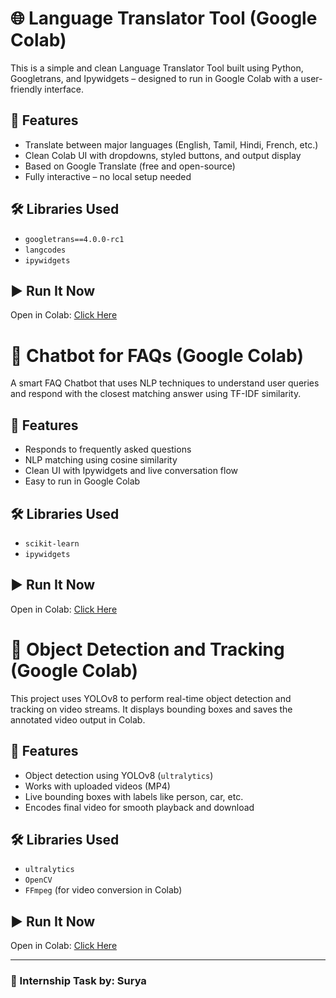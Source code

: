 # 🌐 Language Translator Tool (Google Colab)

This is a simple and clean Language Translator Tool built using Python, Googletrans, and Ipywidgets – designed to run in Google Colab with a user-friendly interface.

## 🚀 Features
- Translate between major languages (English, Tamil, Hindi, French, etc.)
- Clean Colab UI with dropdowns, styled buttons, and output display
- Based on Google Translate (free and open-source)
- Fully interactive – no local setup needed

## 🛠 Libraries Used
- `googletrans==4.0.0-rc1`
- `langcodes`
- `ipywidgets`

## ▶️ Run It Now
Open in Colab: [Click Here](https://colab.research.google.com/github/Suryatechtaki/CodeAlphaTasks/blob/main/language_translator_tool.ipynb)

# 🤖 Chatbot for FAQs (Google Colab)

A smart FAQ Chatbot that uses NLP techniques to understand user queries and respond with the closest matching answer using TF-IDF similarity.

## 🚀 Features
- Responds to frequently asked questions
- NLP matching using cosine similarity
- Clean UI with Ipywidgets and live conversation flow
- Easy to run in Google Colab

## 🛠 Libraries Used
- `scikit-learn`
- `ipywidgets`

## ▶️ Run It Now
Open in Colab: [Click Here](https://colab.research.google.com/github/Suryatechtaki/codealpha_tasks/blob/main/Task_02_Chatbot/Chatbot_for_FAQs.ipynb)

# 🧠 Object Detection and Tracking (Google Colab)

This project uses YOLOv8 to perform real-time object detection and tracking on video streams. It displays bounding boxes and saves the annotated video output in Colab.

## 🚀 Features
- Object detection using YOLOv8 (`ultralytics`)
- Works with uploaded videos (MP4)
- Live bounding boxes with labels like person, car, etc.
- Encodes final video for smooth playback and download

## 🛠 Libraries Used
- `ultralytics`
- `OpenCV`
- `FFmpeg` (for video conversion in Colab)

## ▶️ Run It Now
Open in Colab: [Click Here](https://colab.research.google.com/github/Suryatechtaki/codealpha_tasks/blob/main/Task_03_Object_Detection/object_detection.ipynb)

---


### 🤝 Internship Task by: Surya

